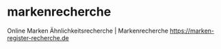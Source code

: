# markenrecherche
Online Marken Ähnlichkeitsrecherche | Markenrecherche
https://marken-register-recherche.de
